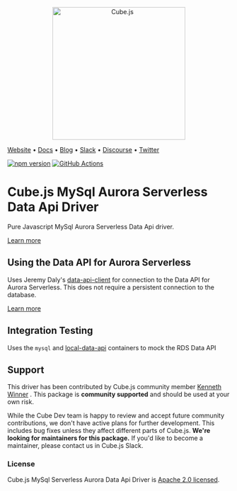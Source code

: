 <p align="center"><a href="https://cube.dev"><img src="https://i.imgur.com/zYHXm4o.png" alt="Cube.js" width="300px"></a></p>

[Website](https://cube.dev) • [Docs](https://cube.dev/docs) • [Blog](https://cube.dev/blog) • [Slack](https://slack.cube.dev) • [Discourse](https://forum.cube.dev/) • [Twitter](https://twitter.com/thecubejs)

[![npm version](https://badge.fury.io/js/%40cubejs-backend%2Fserver.svg)](https://badge.fury.io/js/%40cubejs-backend%2Fserver)
[![GitHub Actions](https://github.com/cube-js/cube.js/workflows/Build/badge.svg)](https://github.com/cube-js/cube.js/actions?query=workflow%3ABuild+branch%3Amaster)

# Cube.js MySql Aurora Serverless Data Api Driver

Pure Javascript MySql Aurora Serverless Data Api driver.

[Learn more](https://github.com/cube-js/cube.js#getting-started)

## Using the Data API for Aurora Serverless

Uses Jeremy Daly's [data-api-client](https://github.com/jeremydaly/data-api-client) for connection to the Data API for Aurora Serverless. This does not require a persistent connection to the database.

[Learn more](https://docs.aws.amazon.com/AmazonRDS/latest/AuroraUserGuide/data-api.html)

## Integration Testing

Uses the `mysql` and [local-data-api](https://hub.docker.com/r/koxudaxi/local-data-api) containers to mock the RDS Data API

## Support

This driver has been contributed by Cube.js community member [Kenneth Winner](https://github.com/kcwinner) . This package is **community supported** and should be used at your own risk. 

While the Cube Dev team is happy to review and accept future community contributions, we don't have active plans for further development. This includes bug fixes unless they affect different parts of Cube.js. **We're looking for maintainers for this package.** If you'd like to become a maintainer, please contact us in Cube.js Slack. 

### License

Cube.js MySql Serverless Aurora Data Api Driver is [Apache 2.0 licensed](./LICENSE).
